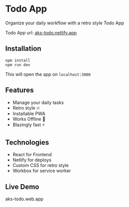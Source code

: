 # Todo App
Organize your daily workflow with a retro style Todo App

Todo App url: [aks-todo.netlify.app](aks-todo.netlify.app) 

## Installation
```
npm install
npm run dev
```
This will open the app on ```localhost:3000```

## Features

- Manage your daily tasks
- Retro style 🔥
- Installable PWA 
- Works Offline 📴
- Blazingly fast ⚡


## Technologies

- React for Frontend
- Netlify for deploys
- Custom CSS for retro style
- Workbox for service worker

## Live Demo
aks-todo.web.app
